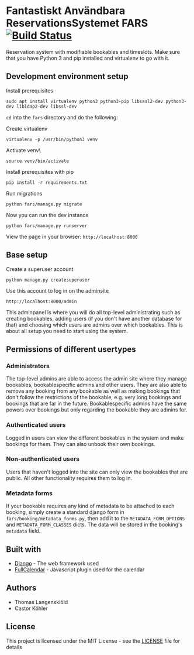 # Fantastiskt Användbara ReservationsSystemet FARS [![Build Status](https://travis-ci.org/Teknologforeningen/fars.svg?branch=master)](https://travis-ci.org/Teknologforeningen/fars)

Reservation system with modifiable bookables and timeslots.
Make sure that you have Python 3 and pip installed and virtualenv to go with it.

## Development environment setup

Install prerequisites
```
sudo apt install virtualenv python3 python3-pip libsasl2-dev python3-dev libldap2-dev libssl-dev
```

`cd` into the `fars` directory and do the following:

Create virtualenv
```
virtualenv -p /usr/bin/python3 venv
```
Activate venv\
```
source venv/bin/activate
```
Install prerequisites with pip
```
pip install -r requirements.txt
```
Run migrations
```
python fars/manage.py migrate
```

Now you can run the dev instance
```
python fars/manage.py runserver
```
View the page in your browser: ```http://localhost:8000```

## Base setup

Create a superuser account
```
python manage.py createsuperuser
```
Use this account to log in on the adminsite
```
http://localhost:8000/admin
```
This adminpanel is where you will do all top-level administrating such as creating bookables, adding users (if you don't have another database for that) and choosing which users are admins over which bookables. This is about all setup you need to start using the system.

## Permissions of different usertypes

### Administrators

The top-level admins are able to access the admin site where they manage bookables, bookablespecific admins and other users. They are also able to remove any booking from any bookable as well as making bookings that don't follow the restrictions of the bookable, e.g. very long bookings and bookings that are far in the future. Bookablespecific admins have the same powers over bookings but only regarding the bookable they are admins for.

### Authenticated users

Logged in users can view the different bookables in the system and make bookings for them. They can also unbook their own bookings.

### Non-authenticated users

Users that haven't logged into the site can only view the bookables that are public. All other functionality requires them to log in.

### Metadata forms

If your bookable requires any kind of metadata to be attached to each booking, simply create a standard django form in `fars/booking/metadata_forms.py`, then add it to the `METADATA_FORM_OPTIONS` and `METADATA_FORM_CLASSES` dicts. The data will be stored in the booking's `metadata` field.

## Built with

* [Django](https://www.djangoproject.com/) - The web framework used
* [FullCalendar](https://fullcalendar.io/) - Javascript plugin used for the calendar

## Authors
* Thomas Langenskiöld
* Castor Köhler

## License

This project is licensed under the MIT License - see the [LICENSE](LICENSE) file for details
